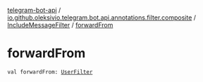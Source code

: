 [telegram-bot-api](../../index.md) / [io.github.oleksivio.telegram.bot.api.annotations.filter.composite](../index.md) / [IncludeMessageFilter](index.md) / [forwardFrom](./forward-from.md)

# forwardFrom

`val forwardFrom: `[`UserFilter`](../-user-filter/index.md)